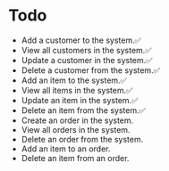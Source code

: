 # Todo

* Add a customer to the system.✅
* View all customers in the system.✅
* Update a customer in the system.✅
* Delete a customer from the system.✅
* Add an item to the system.✅
* View all items in the system.✅
* Update an item in the system.✅
* Delete an item from the system.✅
* Create an order in the system.
* View all orders in the system.
* Delete an order from the system.
* Add an item to an order.
* Delete an item from an order.